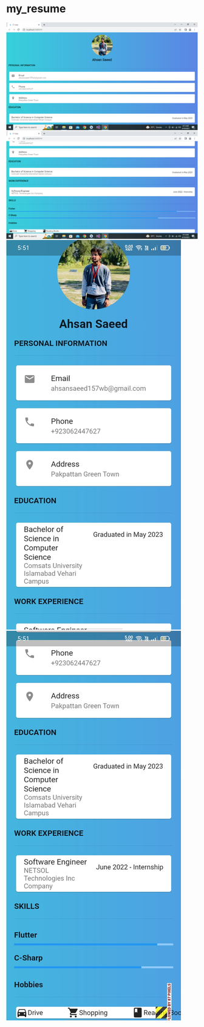 # my_resume
<img src="https://github.com/AhsanSeed/AhsanSaeed-003-/blob/main/my_resume/screenshots/SS1.png">
<img src="https://github.com/AhsanSeed/AhsanSaeed-003-/blob/main/my_resume/screenshots/SS2.png">
<img src="https://github.com/AhsanSeed/AhsanSaeed-003-/blob/main/my_resume/screenshots/SS3.jpg">
<img src="https://github.com/AhsanSeed/AhsanSaeed-003-/blob/main/my_resume/screenshots/SS4.jpg">
